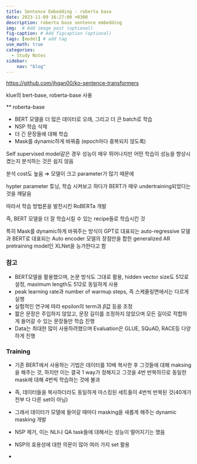 ```yaml
---
title: Sentence Embedding - roberta base
date: 2023-11-09 16:27:00 +0300
description: roberta base sentence embedding
img:  # Add image post (optional)
fig-caption: # Add figcaption (optional)
tags: [model] # add tag
use_math: true
categories:
  - Study Notes
sidebar:
    nav: "blog"
---
```

https://github.com/jhgan00/ko-sentence-transformers

klue의 bert-base, roberta-base 사용

** roberta-base

- BERT 모델을 더 많은 데이터로 오래, 그리고 더 큰 batch로 학습
- NSP 학습 삭제
- 더 긴 문장들에 대해 학습
- Mask를 dynamic하게 바꿔줌 (epoch마다 중복되지 않도록)

Self supervised model같은 경우 성능이 매우 뛰어나지만 어떤 학습이 성능을 향상시켰는지 분석하는 것은 쉽지 않음

분석 cost도 높음 ⇒ 모델이 크고 parameter가 많기 때문에

hypter parameter 튜닝, 학습 시켜보고 하다가 BERT가 매우 undertraining되었다는 것을 깨달음

따라서 학습 방법론을 발전시킨 RoBERTa 개발

즉, BERT 모델을 더 잘 학습시킬 수 있는 recipe들로 학습시킨 것

특히 Mask를 dynamic하게 바꿔주는 방식이 GPT로 대표되는 auto-regressive 모델과 BERT로 대표되는 Auto encoder 모델의 장점만을 합한 generalized AR pretraining model인 XLNet을 능가한다고 함

### 참고

- BERT모델을 활용했으며, 논문 방식도 그대로 활용, hidden vector size도 512로 설정, maximum length도 512로 동일하게 사용
- peak learning rate과 number of warmup steps, 즉 스케줄링면에서는 다르게 실행
- 실험적인 연구에 따라 epsilon의 term과 $\beta$값 등을 조정
- 짧은 문장은 주입하지 않았고, 문장 길이를 조정하지 않았으며 모든 길이로 적합하게 들어갈 수 있는 문장들만 학습 진행
- Data는 최대한 많이 사용하려했으며 Evaluation은 GLUE, SQuAD, RACE등 다양하게 진행

### Training

- 기존 BERT에서 사용하는 기법은 데이터를 10배 복사한 후 그것들에 대해 maksing을 해주는 것, 하지만 이는 결국 1 way가 정해지고 그것을 4번 반복하므로 동일한 mask에 대해 4번씩 학습하는 것에 불과
- 즉, 데이터들을 복사하더라도 동일하게 마스킹된 세트들이 4번씩 반복된 것(40개가 전부 다 다른 set이 아님)
- 그래서 데이터가 모델에 들어갈 때마다 masking을 새롭게 해주는 dynamic masking 개발

- NSP 제거, 이는 NLI나 QA task들에 대해서는 성능이 떨어지기는 했음
- NSP의 효용성에 대한 의문이 많아 여러 가지 set 활용
-